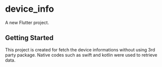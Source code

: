 # device_info

A new Flutter project.

## Getting Started

This project is created for fetch the device informations without using 3rd party package. 
Native codes such as swift and kotlin were used to retrieve data.
